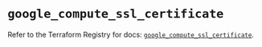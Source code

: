 # `google_compute_ssl_certificate`

Refer to the Terraform Registry for docs: [`google_compute_ssl_certificate`](https://registry.terraform.io/providers/hashicorp/google/6.38.0/docs/resources/compute_ssl_certificate).
